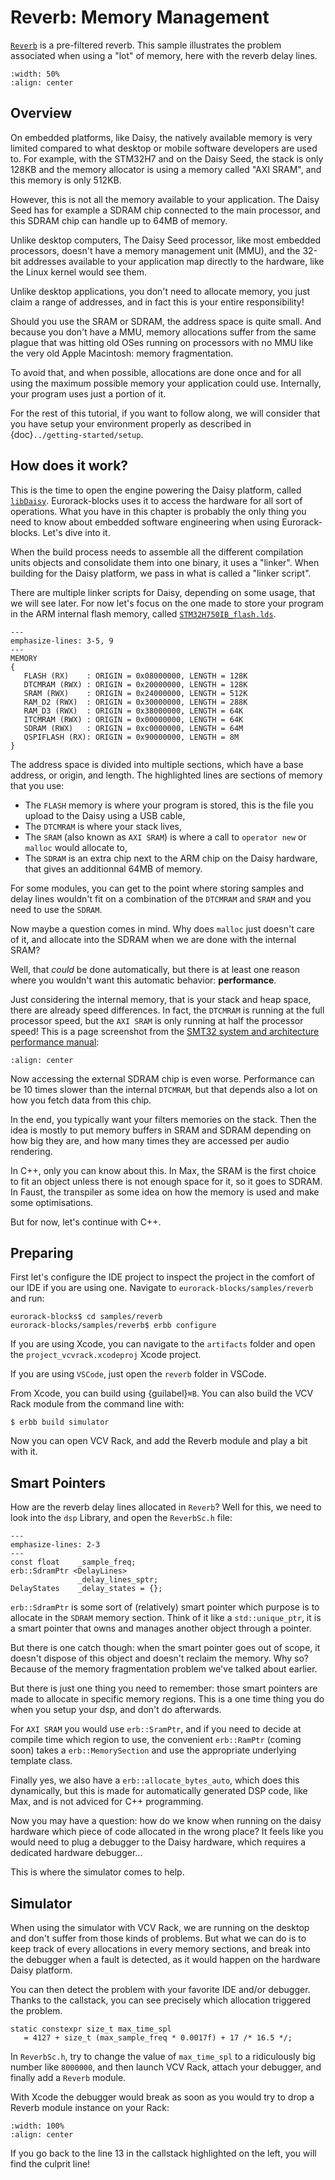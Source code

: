 # Reverb: Memory Management

[`Reverb`](https://github.com/ohmtech-rdi/eurorack-blocks/tree/main/samples/reverb) is
a pre-filtered reverb. This sample illustrates the problem associated when using a "lot" of
memory, here with the reverb delay lines.

```{image} reverb-photo.png
:width: 50%
:align: center
```


## Overview

On embedded platforms, like Daisy, the natively available memory is very limited
compared to what desktop or mobile software developers are used to.
For example, with the STM32H7 and on the Daisy Seed, the stack is only 128KB and
the memory allocator is using a memory called "AXI SRAM", and this memory is only 512KB.

However, this is not all the memory available to your application. The Daisy Seed has for
example a SDRAM chip connected to the main processor, and this SDRAM chip can handle
up to 64MB of memory.

Unlike desktop computers, The Daisy Seed processor, like most embedded processors,
doesn't have a memory management unit (MMU), and the 32-bit addresses available
to your application map directly to the hardware, like the Linux kernel would see them.

Unlike desktop applications, you don't need to allocate memory, you just claim a range
of addresses, and in fact this is your entire responsibility!

Should you use the SRAM or SDRAM, the address space is quite small. And because you
don't have a MMU, memory allocations suffer from the same plague that was hitting old OSes
running on processors with no MMU like the very old Apple Macintosh:
memory fragmentation.

To avoid that, and when possible, allocations are done once and for all using the maximum
possible memory your application could use. Internally, your program uses just a portion of it.

For the rest of this tutorial, if you want to follow along, we will consider that you have
setup your environment properly as described in {doc}`../getting-started/setup`.


## How does it work?

This is the time to open the engine powering the Daisy platform,
called [`libDaisy`](https://github.com/electro-smith/libDaisy). Eurorack-blocks uses it
to access the hardware for all sort of operations. What you have in this chapter is
probably the only thing you need to know about embedded software engineering
when using Eurorack-blocks. Let's dive into it.

When the build process needs to assemble all the different compilation units objects
and consolidate them into one binary, it uses a "linker". When building for the Daisy
platform, we pass in what is called a "linker script".

There are multiple linker scripts for Daisy, depending on some usage, that we will see later.
For now let's focus on the one made to store your program in the ARM internal flash
memory, called [`STM32H750IB_flash.lds`](https://github.com/electro-smith/libDaisy/blob/master/core/STM32H750IB_flash.lds).

```{code-block} text
---
emphasize-lines: 3-5, 9
---
MEMORY
{
   FLASH (RX)    : ORIGIN = 0x08000000, LENGTH = 128K
   DTCMRAM (RWX) : ORIGIN = 0x20000000, LENGTH = 128K
   SRAM (RWX)    : ORIGIN = 0x24000000, LENGTH = 512K
   RAM_D2 (RWX)  : ORIGIN = 0x30000000, LENGTH = 288K
   RAM_D3 (RWX)  : ORIGIN = 0x38000000, LENGTH = 64K
   ITCMRAM (RWX) : ORIGIN = 0x00000000, LENGTH = 64K
   SDRAM (RWX)   : ORIGIN = 0xc0000000, LENGTH = 64M
   QSPIFLASH (RX): ORIGIN = 0x90000000, LENGTH = 8M
}
```

The address space is divided into multiple sections, which have a base address, or origin,
and length. The highlighted lines are sections of memory that you use:
- The `FLASH` memory is where your program is stored, this is the file you upload to the
   Daisy using a USB cable,
- The `DTCMRAM` is where your stack lives,
- The `SRAM` (also known as `AXI SRAM`) is where a call to `operator new` or `malloc`
   would allocate to,
- The `SDRAM` is an extra chip next to the ARM chip on the Daisy hardware, that gives an
   additionnal 64MB of memory.

For some modules, you can get to the point where storing samples and delay lines wouldn't
fit on a combination of the `DTCMRAM` and `SRAM` and you need to use the `SDRAM`.

Now maybe a question comes in mind. Why does `malloc` just doesn't care of it, and
allocate into the SDRAM when we are done with the internal SRAM?

Well, that _could_ be done automatically, but there is at least one reason where you wouldn't
want this automatic behavior: **performance**.

Just considering the internal memory, that is your stack and heap space, there are
already speed differences. In fact, the `DTCMRAM` is running at the full processor speed,
but the `AXI SRAM` is only running at half the processor speed! This is a page screenshot
from the [SMT32 system and architecture performance manual](https://www.st.com/resource/en/application_note/dm00306681-stm32h72x-stm32h73x-and-singlecore-stm32h74x75x-system-architecture-and-performance-stmicroelectronics.pdf):

```{image} reverb-ram-perf.png
:align: center
```

Now accessing the external SDRAM chip is even worse. Performance can be 10 times slower
than the internal `DTCMRAM`, but that depends also a lot on how you fetch data from this chip.

In the end, you typically want your filters memories on the stack. Then the idea is mostly
to put memory buffers in SRAM and SDRAM depending on how big they are, and how
many times they are accessed per audio rendering.

In C++, only you can know about this. In Max, the SRAM is the first choice to fit an object
unless there is not enough space for it, so it goes to SDRAM. In Faust, the transpiler as
some idea on how the memory is used and make some optimisations.

But for now, let's continue with C++.


## Preparing

First let's configure the IDE project to inspect the project in the comfort of our IDE if you
are using one. Navigate to `eurorack-blocks/samples/reverb` and run:

```shell-session
eurorack-blocks$ cd samples/reverb
eurorack-blocks/samples/reverb$ erbb configure
```

If you are using Xcode, you can navigate to the `artifacts` folder and open the
`project_vcvrack.xcodeproj` Xcode project.

If you are using `VSCode`, just open the `reverb` folder in VSCode.

From Xcode, you can build using {guilabel}`⌘B`.
You can also build the VCV Rack module from the command line with:

```shell-session
$ erbb build simulator
```

Now you can open VCV Rack, and add the Reverb module and play a bit with it.


## Smart Pointers

How are the reverb delay lines allocated in `Reverb`? Well for this, we need to look
into the `dsp` Library, and open the `ReverbSc.h` file:

```{code-block} cpp
---
emphasize-lines: 2-3
---
const float    _sample_freq;
erb::SdramPtr <DelayLines>
               _delay_lines_sptr;
DelayStates    _delay_states = {};
```

`erb::SdramPtr` is some sort of (relatively) smart pointer which purpose is to allocate in
the `SDRAM` memory section. Think of it like a `std::unique_ptr`, it is a smart pointer that
owns and manages another object through a pointer.

But there is one catch though: when the smart pointer goes out of scope, it doesn't dispose
of this object and doesn't reclaim the memory.
Why so? Because of the memory fragmentation problem we've talked about earlier.

But there is just one thing you need to remember: those smart pointers are made to allocate
in specific memory regions. This is a one time thing you do when you setup your dsp, and
don't do afterwards.

For `AXI SRAM` you would use `erb::SramPtr`,
and if you need to decide at compile time which region to use,
the convenient `erb::RamPtr` (coming soon) takes a `erb::MemorySection` and use
the appropriate underlying template class.

Finally yes, we also have a `erb::allocate_bytes_auto`, which does this dynamically,
but this is made for automatically generated DSP code, like Max, and is not adviced for C++
programming.

Now you may have a question: how do we know when running on the daisy hardware which
piece of code allocated in the wrong place?
It feels like you would need to plug a debugger to the Daisy hardware, which requires
a dedicated hardware debugger...

This is where the simulator comes to help.


## Simulator

When using the simulator with VCV Rack, we are running on the desktop and don't suffer
from those kinds of problems. But what we can do is to keep track of every allocations in
every memory sections, and break into the debugger when a fault is detected, as it would
happen on the hardware Daisy platform.

You can then detect the problem with your favorite IDE and/or debugger. Thanks to
the callstack, you can see precisely which allocation triggered the problem.

```{code-block} cpp
static constexpr size_t max_time_spl
   = 4127 + size_t (max_sample_freq * 0.0017f) + 17 /* 16.5 */;
```

In `ReverbSc.h`, try to change the value of `max_time_spl` to a ridiculously big number like `8000000`,
and then launch VCV Rack, attach your debugger, and finally add a `Reverb` module.

With Xcode the debugger would break as soon as you would try to drop a Reverb module instance
on your Rack:

```{image} reverb-sdram-check.png
:width: 100%
:align: center
```

If you go back to the line 13 in the callstack highlighted on the left, you will find the culprit line! 
